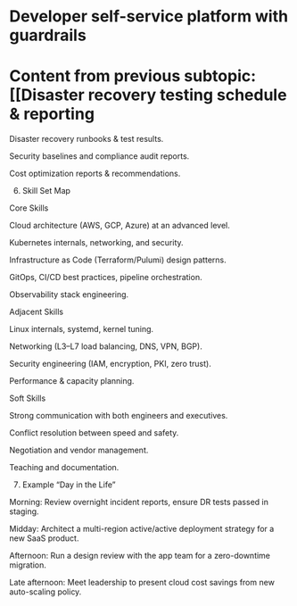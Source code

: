 # Developer self-service platform with guardrails

# Content from previous subtopic: [[Disaster recovery testing schedule & reporting

Disaster recovery runbooks & test results.

Security baselines and compliance audit reports.

Cost optimization reports & recommendations.

6. Skill Set Map

Core Skills

Cloud architecture (AWS, GCP, Azure) at an advanced level.

Kubernetes internals, networking, and security.

Infrastructure as Code (Terraform/Pulumi) design patterns.

GitOps, CI/CD best practices, pipeline orchestration.

Observability stack engineering.

Adjacent Skills

Linux internals, systemd, kernel tuning.

Networking (L3–L7 load balancing, DNS, VPN, BGP).

Security engineering (IAM, encryption, PKI, zero trust).

Performance & capacity planning.

Soft Skills

Strong communication with both engineers and executives.

Conflict resolution between speed and safety.

Negotiation and vendor management.

Teaching and documentation.

7. Example “Day in the Life”

Morning: Review overnight incident reports, ensure DR tests passed in staging.

Midday: Architect a multi-region active/active deployment strategy for a new SaaS product.

Afternoon: Run a design review with the app team for a zero-downtime migration.

Late afternoon: Meet leadership to present cloud cost savings from new auto-scaling policy.